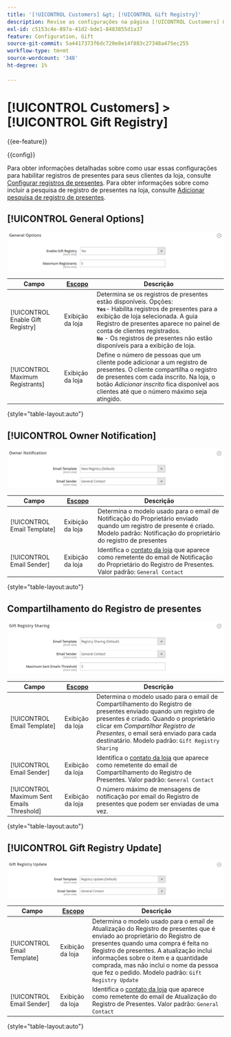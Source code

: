 ```yaml
---
title: '[!UICONTROL Customers] &gt; [!UICONTROL Gift Registry]'
description: Revise as configurações na página [!UICONTROL Customers] &gt; [!UICONTROL Gift Registry] do Administrador do Commerce.
exl-id: c5153c4e-897a-41d2-bde1-8483855d1a37
feature: Configuration, Gift
source-git-commit: 5a4417373f6dc720e8e14f883c27348a475ec255
workflow-type: tm+mt
source-wordcount: '348'
ht-degree: 1%

---
```


# [!UICONTROL Customers] > [!UICONTROL Gift Registry]

{{ee-feature}}

{{config}}

Para obter informações detalhadas sobre como usar essas configurações para habilitar registros de presentes para seus clientes da loja, consulte [Configurar registros de presentes](../../merchandising-promotions/gift-registry-configure.md). Para obter informações sobre como incluir a pesquisa de registro de presentes na loja, consulte [Adicionar pesquisa de registro de presentes](../../merchandising-promotions/gift-registry-search.md).

## [!UICONTROL General Options]

![Opções gerais](./assets/gift-registry-general-options.png)<!-- zoom -->

<!-- [General Options](https://experienceleague.adobe.com/pt-br/docs/commerce-admin/marketing/merchandising/gift-registry/gift-registry-configure) -->

| Campo | [Escopo](../../getting-started/websites-stores-views.md#scope-settings) | Descrição |
|--- |--- |--- |
| [!UICONTROL Enable Gift Registry] | Exibição da loja | Determina se os registros de presentes estão disponíveis. Opções: <br/>**`Yes`**- Habilita registros de presentes para a exibição de loja selecionada. A guia Registro de presentes aparece no painel de conta de clientes registrados.<br/>**`No`** - Os registros de presentes não estão disponíveis para a exibição de loja. |
| [!UICONTROL Maximum Registrants] | Exibição da loja | Define o número de pessoas que um cliente pode adicionar a um registro de presentes. O cliente compartilha o registro de presentes com cada inscrito. Na loja, o botão _Adicionar inscrito_ fica disponível aos clientes até que o número máximo seja atingido. |

{style="table-layout:auto"}

## [!UICONTROL Owner Notification]

![Notificação do Proprietário](./assets/gift-registry-owner-notification.png)<!-- zoom -->

<!-- [Owner Notification](https://experienceleague.adobe.com/pt-br/docs/commerce-admin/marketing/merchandising/gift-registry/gift-registry-configure) -->

| Campo | [Escopo](../../getting-started/websites-stores-views.md#scope-settings) | Descrição |
|--- |--- |--- |
| [!UICONTROL Email Template] | Exibição da loja | Determina o modelo usado para o email de Notificação do Proprietário enviado quando um registro de presente é criado. Modelo padrão: Notificação do proprietário do registro de presentes |
| [!UICONTROL Email Sender] | Exibição da loja | Identifica o [contato da loja](../../getting-started/store-details.md#store-email-addresses) que aparece como remetente do email de Notificação do Proprietário do Registro de Presentes. Valor padrão: `General Contact` |

{style="table-layout:auto"}

## Compartilhamento do Registro de presentes

![Compartilhamento do Registro de Presentes](./assets/gift-registry-gift-registry-sharing.png)<!-- zoom -->

<!-- Gift Registry Sharing](https://experienceleague.adobe.com/pt-br/docs/commerce-admin/marketing/merchandising/gift-registry/gift-registry-configure) -->

| Campo | [Escopo](../../getting-started/websites-stores-views.md#scope-settings) | Descrição |
|--- |--- |--- |
| [!UICONTROL Email Template] | Exibição da loja | Determina o modelo usado para o email de Compartilhamento do Registro de presentes enviado quando um registro de presentes é criado. Quando o proprietário clicar em _Compartilhar Registro de Presentes_, o email será enviado para cada destinatário. Modelo padrão: `Gift Registry Sharing` |
| [!UICONTROL Email Sender] | Exibição da loja | Identifica o [contato da loja](../../getting-started/store-details.md#store-email-addresses) que aparece como remetente do email de Compartilhamento do Registro de Presentes. Valor padrão: `General Contact` |
| [!UICONTROL Maximum Sent Emails Threshold] | Exibição da loja | O número máximo de mensagens de notificação por email do Registro de presentes que podem ser enviadas de uma vez. |

{style="table-layout:auto"}

## [!UICONTROL Gift Registry Update]

![Atualização do Registro de presentes](./assets/gift-registry-gift-registry-update.png)<!-- zoom -->

<!-- [Gift Registry Update](https://experienceleague.adobe.com/pt-br/docs/commerce-admin/marketing/merchandising/gift-registry/gift-registry-configure) -->

| Campo | [Escopo](../../getting-started/websites-stores-views.md#scope-settings) | Descrição |
|--- |--- |--- |
| [!UICONTROL Email Template] | Exibição da loja | Determina o modelo usado para o email de Atualização do Registro de presentes que é enviado ao proprietário do Registro de presentes quando uma compra é feita no Registro de presentes. A atualização inclui informações sobre o item e a quantidade comprada, mas não inclui o nome da pessoa que fez o pedido. Modelo padrão: `Gift Registry Update` |
| [!UICONTROL Email Sender] | Exibição da loja | Identifica o [contato da loja](../../getting-started/store-details.md#store-email-addresses) que aparece como remetente do email de Atualização do Registro de Presentes. Valor padrão: `General Contact` |

{style="table-layout:auto"}
